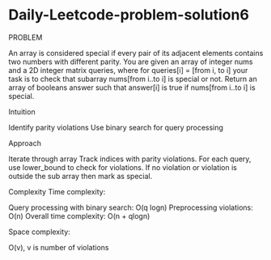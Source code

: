 # Daily-Leetcode-problem-solution6
PROBLEM

An array is considered special if every pair of its adjacent elements contains two numbers with different parity.
You are given an array of integer nums and a 2D integer matrix queries, where for queries[i] = [from i, to i] your task is to check that 
subarray nums[from i..to i] is special or not.
Return an array of booleans answer such that answer[i] is true if nums[from i..to i] is special.

Intuition

Identify parity violations
Use binary search for query processing

Approach

Iterate through array
Track indices with parity violations.
For each query, use lower_bound to check for violations.
If no violation or violation is outside the sub array then mark as special.

Complexity
Time complexity:

Query processing with binary search: O(q logn)
Preprocessing violations: O(n)
Overall time complexity: O(n + qlogn)

Space complexity:

O(v), v is number of violations
